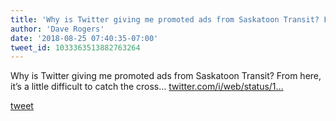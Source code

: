 ```yaml
---
title: 'Why is Twitter giving me promoted ads from Saskatoon Transit? From here,...'
author: 'Dave Rogers'
date: '2018-08-25 07:40:35-07:00'
tweet_id: 1033363513882763264
---
```

Why is Twitter giving me promoted ads from Saskatoon Transit? From here, it’s a little difficult to catch the cross… [twitter.com/i/web/status/1…](https://twitter.com/i/web/status/1033363513882763264)

[tweet](https://twitter.com/yukondude/status/1033363513882763264)